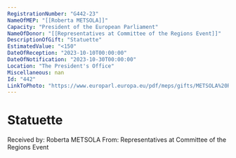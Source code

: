 ```yaml
---
RegistrationNumber: "G442-23"
NameOfMEP: "[[Roberta METSOLA]]"
Capacity: "President of the European Parliament"
NameOfDonor: "[[Representatives at Committee of the Regions Event]]"
DescriptionOfGift: "Statuette"
EstimatedValue: "<150"
DateOfReception: "2023-10-10T00:00:00"
DateOfNotification: "2023-10-30T00:00:00"
Location: "The President's Office"
Miscellaneous: nan
Id: "442"
LinkToPhoto: "https://www.europarl.europa.eu/pdf/meps/gifts/METSOLA%20Roberta_G442-23.jpg#"
---
```


# Statuette

Received by: Roberta METSOLA
From: Representatives at Committee of the Regions Event
